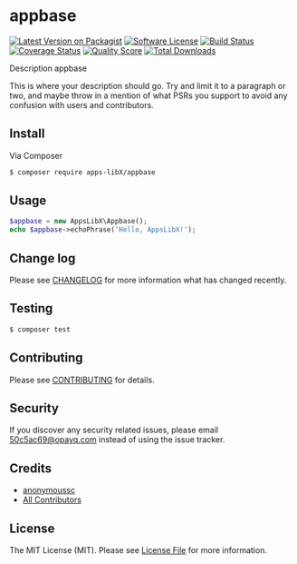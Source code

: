 # appbase

[![Latest Version on Packagist][ico-version]][link-packagist]
[![Software License][ico-license]](LICENSE.md)
[![Build Status][ico-travis]][link-travis]
[![Coverage Status][ico-scrutinizer]][link-scrutinizer]
[![Quality Score][ico-code-quality]][link-code-quality]
[![Total Downloads][ico-downloads]][link-downloads]

Description appbase

This is where your description should go. Try and limit it to a paragraph or two, and maybe throw in a mention of what
PSRs you support to avoid any confusion with users and contributors.

## Install

Via Composer

``` bash
$ composer require apps-libX/appbase
```

## Usage

``` php
$appbase = new AppsLibX\Appbase();
echo $appbase->echoPhrase('Hello, AppsLibX!');
```

## Change log

Please see [CHANGELOG](CHANGELOG.md) for more information what has changed recently.

## Testing

``` bash
$ composer test
```

## Contributing

Please see [CONTRIBUTING](CONTRIBUTING.md) for details.

## Security

If you discover any security related issues, please email 50c5ac69@opayq.com instead of using the issue tracker.

## Credits

- [anonymoussc][link-author]
- [All Contributors][link-contributors]

## License

The MIT License (MIT). Please see [License File](LICENSE.md) for more information.

[ico-version]: https://img.shields.io/packagist/v/apps-libX/appbase.svg?style=flat-square
[ico-license]: https://img.shields.io/badge/license-MIT-brightgreen.svg?style=flat-square
[ico-travis]: https://img.shields.io/travis/apps-libX/appbase/master.svg?style=flat-square
[ico-scrutinizer]: https://img.shields.io/scrutinizer/coverage/g/apps-libX/appbase.svg?style=flat-square
[ico-code-quality]: https://img.shields.io/scrutinizer/g/apps-libX/appbase.svg?style=flat-square
[ico-downloads]: https://img.shields.io/packagist/dt/apps-libX/appbase.svg?style=flat-square

[link-packagist]: https://packagist.org/packages/apps-libX/appbase
[link-travis]: https://travis-ci.org/apps-libX/appbase
[link-scrutinizer]: https://scrutinizer-ci.com/g/apps-libX/appbase/code-structure
[link-code-quality]: https://scrutinizer-ci.com/g/apps-libX/appbase
[link-downloads]: https://packagist.org/packages/apps-libX/appbase
[link-author]: https://github.com/apps-libX
[link-contributors]: ../../contributors
